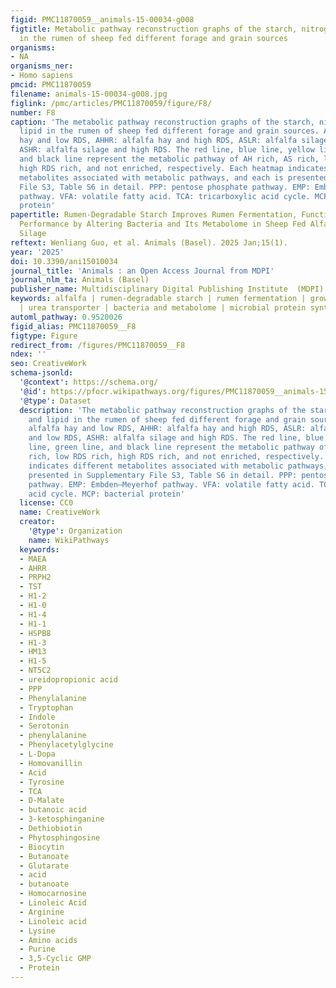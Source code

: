 ```yaml
---
figid: PMC11870059__animals-15-00034-g008
figtitle: Metabolic pathway reconstruction graphs of the starch, nitrogen, and lipid
  in the rumen of sheep fed different forage and grain sources
organisms:
- NA
organisms_ner:
- Homo sapiens
pmcid: PMC11870059
filename: animals-15-00034-g008.jpg
figlink: /pmc/articles/PMC11870059/figure/F8/
number: F8
caption: 'The metabolic pathway reconstruction graphs of the starch, nitrogen, and
  lipid in the rumen of sheep fed different forage and grain sources. AHLR: alfalfa
  hay and low RDS, AHHR: alfalfa hay and high RDS, ASLR: alfalfa silage and low RDS,
  ASHR: alfalfa silage and high RDS. The red line, blue line, yellow line, green line,
  and black line represent the metabolic pathway of AH rich, AS rich, low RDS rich,
  high RDS rich, and not enriched, respectively. Each heatmap indicates different
  metabolites associated with metabolic pathways, and each is presented in Supplementary
  File S3, Table S6 in detail. PPP: pentose phosphate pathway. EMP: Embden–Meyerhof
  pathway. VFA: volatile fatty acid. TCA: tricarboxylic acid cycle. MCP: bacterial
  protein'
papertitle: Rumen-Degradable Starch Improves Rumen Fermentation, Function, and Growth
  Performance by Altering Bacteria and Its Metabolome in Sheep Fed Alfalfa Hay or
  Silage
reftext: Wenliang Guo, et al. Animals (Basel). 2025 Jan;15(1).
year: '2025'
doi: 10.3390/ani15010034
journal_title: 'Animals : an Open Access Journal from MDPI'
journal_nlm_ta: Animals (Basel)
publisher_name: Multidisciplinary Digital Publishing Institute  (MDPI)
keywords: alfalfa | rumen-degradable starch | rumen fermentation | growth performance
  | urea transporter | bacteria and metabolome | microbial protein synthesis
automl_pathway: 0.9520026
figid_alias: PMC11870059__F8
figtype: Figure
redirect_from: /figures/PMC11870059__F8
ndex: ''
seo: CreativeWork
schema-jsonld:
  '@context': https://schema.org/
  '@id': https://pfocr.wikipathways.org/figures/PMC11870059__animals-15-00034-g008.html
  '@type': Dataset
  description: 'The metabolic pathway reconstruction graphs of the starch, nitrogen,
    and lipid in the rumen of sheep fed different forage and grain sources. AHLR:
    alfalfa hay and low RDS, AHHR: alfalfa hay and high RDS, ASLR: alfalfa silage
    and low RDS, ASHR: alfalfa silage and high RDS. The red line, blue line, yellow
    line, green line, and black line represent the metabolic pathway of AH rich, AS
    rich, low RDS rich, high RDS rich, and not enriched, respectively. Each heatmap
    indicates different metabolites associated with metabolic pathways, and each is
    presented in Supplementary File S3, Table S6 in detail. PPP: pentose phosphate
    pathway. EMP: Embden–Meyerhof pathway. VFA: volatile fatty acid. TCA: tricarboxylic
    acid cycle. MCP: bacterial protein'
  license: CC0
  name: CreativeWork
  creator:
    '@type': Organization
    name: WikiPathways
  keywords:
  - MAEA
  - AHRR
  - PRPH2
  - TST
  - H1-2
  - H1-0
  - H1-4
  - H1-1
  - HSPB8
  - H1-3
  - HM13
  - H1-5
  - NT5C2
  - ureidopropionic acid
  - PPP
  - Phenylalanine
  - Tryptophan
  - Indole
  - Serotonin
  - phenylalanine
  - Phenylacetylglycine
  - L-Dopa
  - Homovanillin
  - Acid
  - Tyrosine
  - TCA
  - D-Malate
  - butanoic acid
  - 3-ketosphinganine
  - Dethiobiotin
  - Phytosphingosine
  - Biocytin
  - Butanoate
  - Glutarate
  - acid
  - butanoate
  - Homocarnosine
  - Linoleic Acid
  - Arginine
  - Linoleic acid
  - Lysine
  - Amino acids
  - Purine
  - 3,5-Cyclic GMP
  - Protein
---
```

